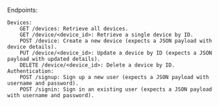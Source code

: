 Endpoints:

    Devices:
        GET /devices: Retrieve all devices.
        GET /device/<device_id>: Retrieve a single device by ID.
        POST /device: Create a new device (expects a JSON payload with device details).
        PUT /device/<device_id>: Update a device by ID (expects a JSON payload with updated details).
        DELETE /device/<device_id>: Delete a device by ID.
    Authentication:
        POST /signup: Sign up a new user (expects a JSON payload with username and password).
        POST /signin: Sign in an existing user (expects a JSON payload with username and password).

